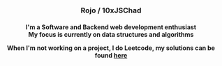 <h3 align="center">Rojo / 10xJSChad</h3>
<h4 align="center">I'm a Software and Backend web development enthusiast <br> 
My focus is currently on data structures and algorithms <br>
  
When I'm not working on a project, I do Leetcode, my solutions can be found [here](https://github.com/10xJSChad/Casual-Leetcoding)
</h4>

<p align="center">
  <img src="https://github-readme-stats.vercel.app/api/top-langs/?username=10xJSChad&layout=compact&theme=radical" alt=""/>
</p>

